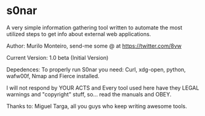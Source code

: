# s0nar

A very simple information gathering tool written to automate the most utilized steps to get 
info about external web applications.

Author:      Murilo Monteiro, send-me some @ at https://twitter.com/8vw

Current      Version: 1.0 beta (Initial Version)

Depedences:  To properly run S0nar you need: Curl, xdg-open, python, wafw00f, Nmap and Fierce installed.

I will not respond by YOUR ACTS and Every tool used here have they LEGAL warnings and "copyright" stuff, so... read the manuals and OBEY.

Thanks to:   Miguel Targa, all you guys who keep writing awesome tools.

